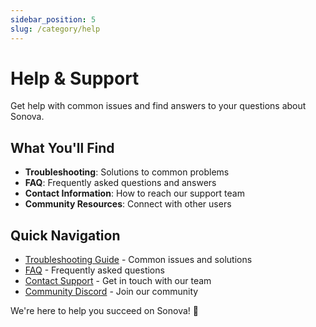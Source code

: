 ```yaml
---
sidebar_position: 5
slug: /category/help
---
```


# Help & Support

Get help with common issues and find answers to your questions about Sonova.

## What You'll Find

- **Troubleshooting**: Solutions to common problems
- **FAQ**: Frequently asked questions and answers
- **Contact Information**: How to reach our support team
- **Community Resources**: Connect with other users

## Quick Navigation

- [Troubleshooting Guide](../help/troubleshooting) - Common issues and solutions
- [FAQ](../help/faq) - Frequently asked questions
- [Contact Support](../help/contact) - Get in touch with our team
- [Community Discord](https://discord.gg/sonova) - Join our community

We're here to help you succeed on Sonova! 🤝 